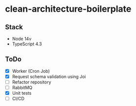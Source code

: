 # clean-architecture-boilerplate

## Stack

- Node 14v
- TypeScript 4.3

## ToDo

- [x] Worker (Cron Job)
- [X] Request schema validation using Joi
- [ ] Refactor repository
- [ ] RabbitMQ
- [x] Unit tests 
- [ ] CI/CD
